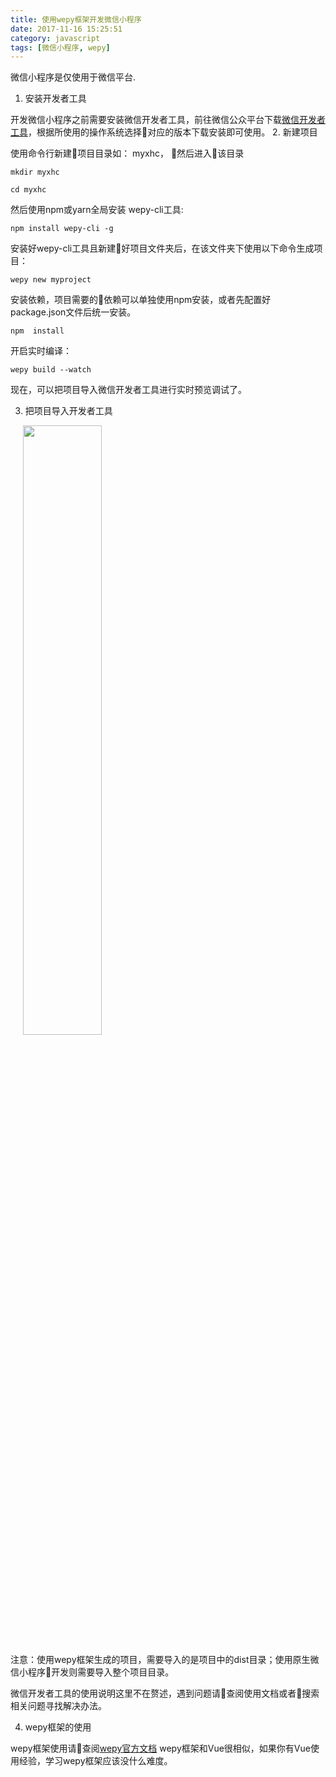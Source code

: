 ```yaml
---
title: 使用wepy框架开发微信小程序
date: 2017-11-16 15:25:51
category: javascript
tags: [微信小程序, wepy]
---
```


微信小程序是仅使用于微信平台.

1. 安装开发者工具

开发微信小程序之前需要安装微信开发者工具，前往微信公众平台下载[微信开发者工具](https://mp.weixin.qq.com/debug/wxadoc/dev/devtools/download.html?t=201828)，根据所使用的操作系统选择对应的版本下载安装即可使用。
2. 新建项目

使用命令行新建项目目录如： myxhc， 然后进入该目录
```
mkdir myxhc
```
```
cd myxhc
```
然后使用npm或yarn全局安装 wepy-cli工具:
```
npm install wepy-cli -g
```
安装好wepy-cli工具且新建好项目文件夹后，在该文件夹下使用以下命令生成项目：
```
wepy new myproject
```
安装依赖，项目需要的依赖可以单独使用npm安装，或者先配置好package.json文件后统一安装。
```
npm  install
```
开启实时编译：
```
wepy build --watch
```
现在，可以把项目导入微信开发者工具进行实时预览调试了。

3. 把项目导入开发者工具

<img src="http://wicdn.xiaohongchun.com/xhc-plat/1518780472339_mdFC4GFGhZ.png" style="width: 50%; margin-left: 20px;"/>

<!-- ![把项目导入到微信开发者工具](http://wicdn.xiaohongchun.com/xhc-plat/1518780472339_mdFC4GFGhZ.png) -->

注意：使用wepy框架生成的项目，需要导入的是项目中的dist目录；使用原生微信小程序开发则需要导入整个项目目录。

微信开发者工具的使用说明这里不在赘述，遇到问题请查阅使用文档或者搜索相关问题寻找解决办法。

4. wepy框架的使用

wepy框架使用请查阅[wepy官方文档](https://tencent.github.io/wepy/document.html#/)
wepy框架和Vue很相似，如果你有Vue使用经验，学习wepy框架应该没什么难度。




